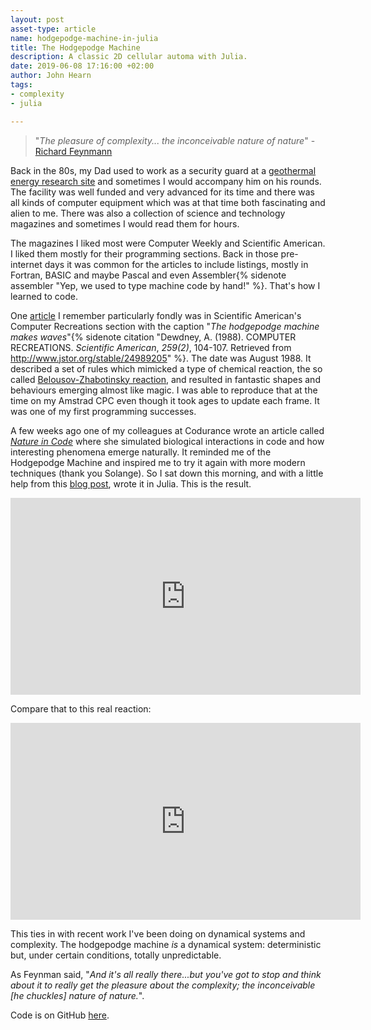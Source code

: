 ```yaml
---
layout: post
asset-type: article
name: hodgepodge-machine-in-julia
title: The Hodgepodge Machine
description: A classic 2D cellular automa with Julia.
date: 2019-06-08 17:16:00 +02:00
author: John Hearn
tags:
- complexity
- julia

---
```


> "*The pleasure of complexity... the inconceivable nature of nature*" - [Richard Feynmann](https://youtu.be/tD_XAX--Ono?t=67)

Back in the 80s, my Dad used to work as a security guard at a [geothermal energy research site](https://en.wikipedia.org/wiki/Rosemanowes_Quarry) and sometimes I would accompany him on his rounds. The facility was well funded and very advanced for its time and there was all kinds of computer equipment which was at that time both fascinating and alien to me. There was also a collection of science and technology magazines and sometimes I would read them for hours.

The magazines I liked most were Computer Weekly and Scientific American. I liked them mostly for their programming sections. Back in those pre-internet days it was common for the articles to include listings, mostly in Fortran, BASIC and maybe Pascal and even Assembler{% sidenote assembler "Yep, we used to type machine code by hand!" %}. That's how I learned to code.

One [article](https://www.jstor.org/stable/24989205?seq=1#page_scan_tab_contents) I remember particularly fondly was in Scientific American's Computer Recreations section with the caption "*The hodgepodge machine makes waves*"{% sidenote citation "Dewdney, A. (1988). COMPUTER RECREATIONS. *Scientific American*, *259(2)*, 104-107. Retrieved from http://www.jstor.org/stable/24989205" %}. The date was August 1988. It described a set of rules which mimicked a type of chemical reaction, the so called [Belousov-Zhabotinsky reaction](https://en.wikipedia.org/wiki/Belousov%E2%80%93Zhabotinsky_reaction), and resulted in fantastic shapes and behaviours emerging almost like magic. I was able to reproduce that at the time on my Amstrad CPC even though it took ages to update each frame. It was one of my first programming successes.

A few weeks ago one of my colleagues at Codurance wrote an article called [*Nature in Code*](https://codurance.com/2019/05/30/nature-in-code/) where she simulated biological interactions in code and how interesting phenomena emerge naturally. It reminded me of the Hodgepodge Machine and inspired me to try it again with more modern techniques (thank you Solange). So I sat down this morning, and with a little help from this [blog post](https://softologyblog.wordpress.com/2017/02/04/the-belousov-zhabotinsky-reaction-and-the-hodgepodge-machine/), wrote it in Julia. This is the result.
<p/>

<iframe width="560" height="315" src="https://www.youtube.com/embed/9HPaottA9tE" frameborder="0" allow="accelerometer; autoplay; encrypted-media; gyroscope; picture-in-picture" allowfullscreen></iframe>

Compare that to this real reaction:
<p/>

<iframe width="560" height="315" src="https://www.youtube.com/embed/8tArShb1fhw?start=57" frameborder="0" allow="accelerometer; autoplay; encrypted-media; gyroscope; picture-in-picture" allowfullscreen></iframe>

This ties in with recent work I've been doing on dynamical systems and complexity. The hodgepodge machine *is* a dynamical system: deterministic but, under certain conditions, totally unpredictable. 

As Feynman said, "*And it's all really there...but you've got to stop and think about it to really get the pleasure about the complexity;
the inconceivable [he chuckles] nature of nature.*".

Code is on GitHub [here](https://gist.github.com/johnhearn/e17cc9d2e98f7bf3db1012d2046fba78).